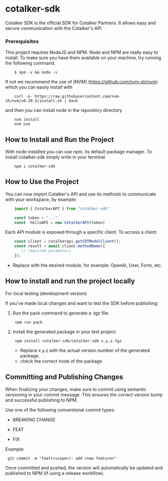 # cotalker-sdk

Cotalker SDK is the official SDK for Cotalker Partners. It allows easy and secure communication with the Cotalker's API 
 


### Prerequisites
This project requires NodeJS and NPM. Node and NPM are really easy to install. To make sure you have them available on your machine, try running the following command.

```
    $ npm -v && node -v
```

If not we recommend the use of [NVM] (https://github.com/nvm-sh/nvm) which you can easily install with

```
    curl -o- https://raw.githubusercontent.com/nvm-sh/nvm/v0.39.3/install.sh | bash
```

and then you can install node in the repository directory

```
    nvm install
    nvm use
```

## How to Install and Run the Project

With node installed you can use npm, its default package manager. To install cotalker-sdk simply write in your terminal

```
    npm i cotalker-sdk
```

## How to Use the Project

You can now import Cotalker's API and use its methods to communicate with your workspace, by example:

```typescript
    import { CotalkerAPI } from "cotalker-sdk" 

    const token = "..."
    const  helloAPI = new CotalkerAPI(token)

```

Each API module is exposed through a specific client. To access a client:

```typescript
    const client = cotalkerapi.getCOTModelClient();
    const result = await client.methodName({
       // required parameters
    });
```
* Replace <Model> with the desired module, for example: OpenAI, User, Form, etc.

## How to install and run the project locally

For local testing (development version)

If you've made local changes and want to test the SDK before publishing:

1. Run the pack command to generate a .tgz file:

   ```
    npm run pack
   ```

2. Install the generated package in your test project:

   ```
    npm install cotalker-sdk/cotalker-sdk-x.y.z.tgz
   ```
   * Replace x.y.z with the actual version number of the generated package.
   * check the correct route of the package

 ## Committing and Publishing Changes

When finalizing your changes, make sure to commit using semantic versioning in your commit message. This ensures the correct version bump and successful publishing to NPM.

Use one of the following conventional commit types:

* BREAKING CHANGE
  
* FEAT

* FIX

Example:

   ```
    git commit -m "feat(<scope>): add <new feature>"

   ```

 Once committed and pushed, the version will automatically be updated and published to NPM (if using a release workflow).
